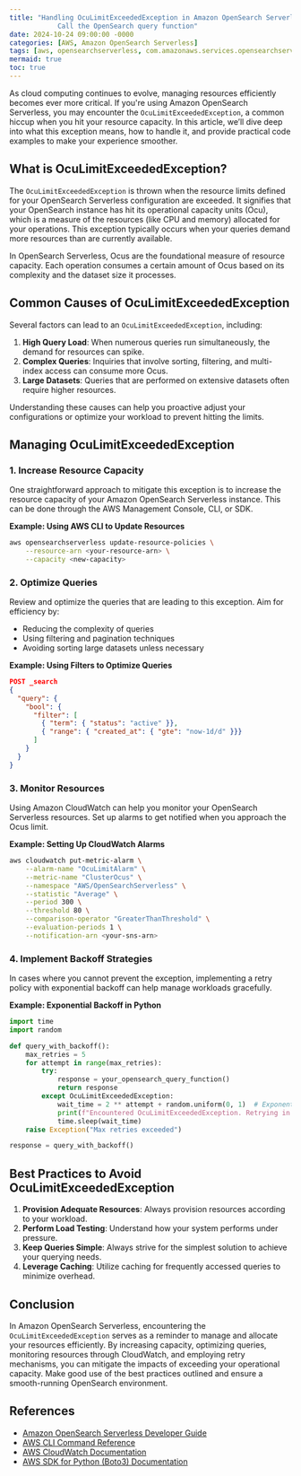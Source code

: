 ```yaml
---
title: "Handling OcuLimitExceededException in Amazon OpenSearch Serverless
            Call the OpenSearch query function"
date: 2024-10-24 09:00:00 -0000
categories: [AWS, Amazon OpenSearch Serverless]
tags: [aws, opensearchserverless, com.amazonaws.services.opensearchserverless.model]
mermaid: true
toc: true
---
```



As cloud computing continues to evolve, managing resources efficiently becomes ever more critical. If you're using Amazon OpenSearch Serverless, you may encounter the `OcuLimitExceededException`, a common hiccup when you hit your resource capacity. In this article, we’ll dive deep into what this exception means, how to handle it, and provide practical code examples to make your experience smoother.

## What is OcuLimitExceededException?

The `OcuLimitExceededException` is thrown when the resource limits defined for your OpenSearch Serverless configuration are exceeded. It signifies that your OpenSearch instance has hit its operational capacity units (Ocu), which is a measure of the resources (like CPU and memory) allocated for your operations. This exception typically occurs when your queries demand more resources than are currently available.

In OpenSearch Serverless, Ocus are the foundational measure of resource capacity. Each operation consumes a certain amount of Ocus based on its complexity and the dataset size it processes.

## Common Causes of OcuLimitExceededException

Several factors can lead to an `OcuLimitExceededException`, including:

1. **High Query Load**: When numerous queries run simultaneously, the demand for resources can spike.
2. **Complex Queries**: Inquiries that involve sorting, filtering, and multi-index access can consume more Ocus.
3. **Large Datasets**: Queries that are performed on extensive datasets often require higher resources.

Understanding these causes can help you proactive adjust your configurations or optimize your workload to prevent hitting the limits.

## Managing OcuLimitExceededException

### 1. Increase Resource Capacity

One straightforward approach to mitigate this exception is to increase the resource capacity of your Amazon OpenSearch Serverless instance. This can be done through the AWS Management Console, CLI, or SDK.

**Example: Using AWS CLI to Update Resources**
```bash
aws opensearchserverless update-resource-policies \
    --resource-arn <your-resource-arn> \
    --capacity <new-capacity>
```

### 2. Optimize Queries

Review and optimize the queries that are leading to this exception. Aim for efficiency by:

- Reducing the complexity of queries
- Using filtering and pagination techniques
- Avoiding sorting large datasets unless necessary

**Example: Using Filters to Optimize Queries**
```json
POST _search
{
  "query": {
    "bool": {
      "filter": [
        { "term": { "status": "active" }},
        { "range": { "created_at": { "gte": "now-1d/d" }}}
      ]
    }
  }
}
```

### 3. Monitor Resources

Using Amazon CloudWatch can help you monitor your OpenSearch Serverless resources. Set up alarms to get notified when you approach the Ocus limit.

**Example: Setting Up CloudWatch Alarms**
```bash
aws cloudwatch put-metric-alarm \
    --alarm-name "OcuLimitAlarm" \
    --metric-name "ClusterOcus" \
    --namespace "AWS/OpenSearchServerless" \
    --statistic "Average" \
    --period 300 \
    --threshold 80 \
    --comparison-operator "GreaterThanThreshold" \
    --evaluation-periods 1 \
    --notification-arn <your-sns-arn>
```

### 4. Implement Backoff Strategies

In cases where you cannot prevent the exception, implementing a retry policy with exponential backoff can help manage workloads gracefully.

**Example: Exponential Backoff in Python**
```python
import time
import random

def query_with_backoff():
    max_retries = 5
    for attempt in range(max_retries):
        try:
            response = your_opensearch_query_function()
            return response
        except OcuLimitExceededException:
            wait_time = 2 ** attempt + random.uniform(0, 1)  # Exponential backoff
            print(f"Encountered OcuLimitExceededException. Retrying in {wait_time:.2f} seconds...")
            time.sleep(wait_time)
    raise Exception("Max retries exceeded")

response = query_with_backoff()
```

## Best Practices to Avoid OcuLimitExceededException

1. **Provision Adequate Resources**: Always provision resources according to your workload.
2. **Perform Load Testing**: Understand how your system performs under pressure.
3. **Keep Queries Simple**: Always strive for the simplest solution to achieve your querying needs.
4. **Leverage Caching**: Utilize caching for frequently accessed queries to minimize overhead.

## Conclusion

In Amazon OpenSearch Serverless, encountering the `OcuLimitExceededException` serves as a reminder to manage and allocate your resources efficiently. By increasing capacity, optimizing queries, monitoring resources through CloudWatch, and employing retry mechanisms, you can mitigate the impacts of exceeding your operational capacity. Make good use of the best practices outlined and ensure a smooth-running OpenSearch environment.

## References

- [Amazon OpenSearch Serverless Developer Guide](https://docs.aws.amazon.com/opensearch-service/latest/developer-guide/what-is-opensearch-serverless.html)
- [AWS CLI Command Reference](https://docs.aws.amazon.com/cli/latest/reference/)
- [AWS CloudWatch Documentation](https://docs.aws.amazon.com/cloudwatch/index.html) 
- [AWS SDK for Python (Boto3) Documentation](https://boto3.amazonaws.com/v1/documentation/api/latest/index.html)